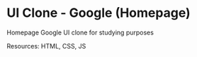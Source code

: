 # UI Clone - Google (Homepage)
Homepage Google UI clone for studying purposes


Resources:
HTML, CSS, JS
